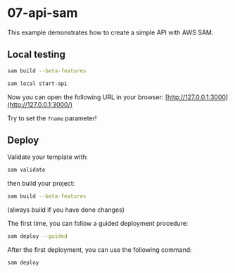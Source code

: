 # 07-api-sam

This example demonstrates how to create a simple API with AWS SAM.

## Local testing

```bash
sam build --beta-features
```

```bash
sam local start-api
```

Now you can open the following URL in your browser:
[http://127.0.0.1:3000](http://127.0.0.1:3000/)

Try to set the `?name` parameter!

## Deploy

Validate your template with:

```bash
sam validate
```

then build your project:

```bash
sam build --beta-features
```

(always build if you have done changes)

The first time, you can follow a guided deployment procedure:

```bash
sam deploy --guided
```

After the first deployment, you can use the following command:

```bash
sam deploy
```
